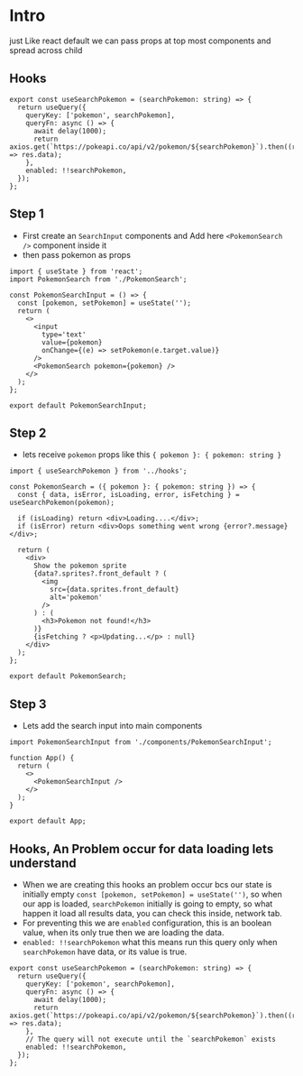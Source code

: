 # Intro

just Like react default we can pass props at top most components and spread across child

## Hooks

```tsx
export const useSearchPokemon = (searchPokemon: string) => {
  return useQuery({
    queryKey: ['pokemon', searchPokemon],
    queryFn: async () => {
      await delay(1000);
      return axios.get(`https://pokeapi.co/api/v2/pokemon/${searchPokemon}`).then((res) => res.data);
    },
    enabled: !!searchPokemon,
  });
};
```

## Step 1

- First create an `SearchInput` components and Add here `<PokemonSearch />` component inside it
- then pass pokemon as props

```tsx
import { useState } from 'react';
import PokemonSearch from './PokemonSearch';

const PokemonSearchInput = () => {
  const [pokemon, setPokemon] = useState('');
  return (
    <>
      <input
        type='text'
        value={pokemon}
        onChange={(e) => setPokemon(e.target.value)}
      />
      <PokemonSearch pokemon={pokemon} />
    </>
  );
};

export default PokemonSearchInput;
```

## Step 2

- lets receive `pokemon` props like this `{ pokemon }: { pokemon: string }`

```tsx
import { useSearchPokemon } from '../hooks';

const PokemonSearch = ({ pokemon }: { pokemon: string }) => {
  const { data, isError, isLoading, error, isFetching } = useSearchPokemon(pokemon);

  if (isLoading) return <div>Loading....</div>;
  if (isError) return <div>Oops something went wrong {error?.message}</div>;

  return (
    <div>
      Show the pokemon sprite
      {data?.sprites?.front_default ? (
        <img
          src={data.sprites.front_default}
          alt='pokemon'
        />
      ) : (
        <h3>Pokemon not found!</h3>
      )}
      {isFetching ? <p>Updating...</p> : null}
    </div>
  );
};

export default PokemonSearch;
```

## Step 3

- Lets add the search input into main components

```tsx
import PokemonSearchInput from './components/PokemonSearchInput';

function App() {
  return (
    <>
      <PokemonSearchInput />
    </>
  );
}

export default App;
```

## Hooks, An Problem occur for data loading lets understand

- When we are creating this hooks an problem occur bcs our state is initially empty `const [pokemon, setPokemon] = useState('')`, so when our app is loaded, `searchPokemon` initially is going to empty, so what happen it load all results data, you can check this inside, network tab.
- For preventing this we are `enabled` configuration, this is an boolean value, when its only true then we are loading the data.
- `enabled: !!searchPokemon` what this means run this query only when `searchPokemon` have data, or its value is true.

```tsx
export const useSearchPokemon = (searchPokemon: string) => {
  return useQuery({
    queryKey: ['pokemon', searchPokemon],
    queryFn: async () => {
      await delay(1000);
      return axios.get(`https://pokeapi.co/api/v2/pokemon/${searchPokemon}`).then((res) => res.data);
    },
    // The query will not execute until the `searchPokemon` exists
    enabled: !!searchPokemon,
  });
};
```
